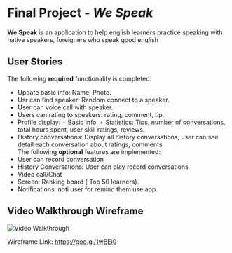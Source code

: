 # Final Project - *We Speak*
**We Speak** is an application to help english learners practice speaking with native speakers, foreigners who speak good english

## User Stories
The following **required** functionality is completed:
 - Update basic info: Name, Photo.
 - Usr can find speaker: Random connect to a speaker.
 - User can voice call with speaker.
 - Users can rating to speakers: rating, comment, tip.
 - Profile display:
       + Basic info.
       + Statistics: Tips, number of conversations, total hours spent, user skill ratings, reviews.
 - History conversations: Display all history conversations, user can see detail each conversation about ratings, comments      
The following **optional** features are implemented: 
 - User can record conversation
 - History Conversations: User can play record conversations.
 - Video call/Chat 
 - Screen: Ranking board ( Top 50 learners).
 - Notifications: noti user for remind them use app.

## Video Walkthrough Wireframe
<img src='https://cloud.githubusercontent.com/assets/10734967/20181389/98b572c4-a790-11e6-9860-0d2befc11b73.gif' title='Video Walkthrough' width='' alt='Video Walkthrough' />

Wireframe Link:
https://goo.gl/1wBEi0
